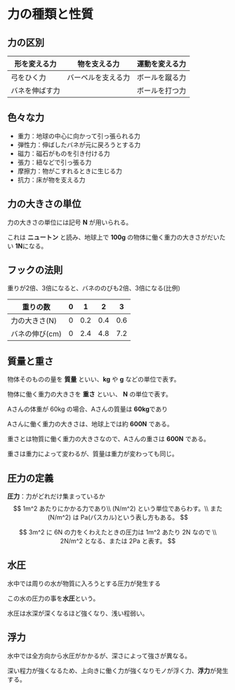 # 力の種類と性質

## 力の区別

| 形を変える力   | 物を支える力       | 運動を変える力 |
| -------------- | ------------------ | -------------- |
| 弓をひく力     | バーベルを支える力 | ボールを蹴る力 |
| バネを伸ばす力 |                    | ボールを打つ力 |



## 色々な力

- 重力：地球の中心に向かって引っ張られる力
- 弾性力：伸ばしたバネが元に戻ろうとする力
- 磁力：磁石がものを引き付ける力
- 張力：紐などで引っ張る力
- 摩擦力：物がこすれるときに生じる力
- 抗力：床が物を支える力



## 力の大きさの単位

力の大きさの単位には記号 **N** が用いられる。

これは **ニュートン** と読み、地球上で **100g** の物体に働く重力の大きさがだいたい **1N**になる。



## フックの法則

重りが2倍、3倍になると、バネののびも2倍、3倍になる(比例)

| 重りの数       | 0    | 1    | 2    | 3    |
| -------------- | ---- | ---- | ---- | ---- |
| 力の大きさ(N)  | 0    | 0.2  | 0.4  | 0.6  |
| バネの伸び(cm) | 0    | 2.4  | 4.8  | 7.2  |



## 質量と重さ

物体そのものの量を **質量** といい、**kg** や **g** などの単位で表す。

物体に働く重力の大きさを **重さ** といい、 **N** の単位で表す。



Aさんの体重が 60kg の場合、Aさんの質量は **60kg**であり

Aさんに働く重力の大きさは、地球上では約 **600N** である。

重さとは物質に働く重力の大きさなので、Aさんの重さは **600N** である。



重さは重力によって変わるが、質量は重力が変わっても同じ。



## 圧力の定義

**圧力**：力がどれだけ集まっているか
$$
1m^2 あたりにかかる力であり\\
(N/m^2) という単位であらわす。\\
また (N/m^2) は Pa(パスカル)という表し方もある。
$$

$$
3m^2 に 6N の力をくわえたときの圧力は 1m^2 あたり 2N なので \\
2N/m^2 となる、または 2Pa と表す。
$$


## 水圧

水中では周りの水が物質に入ろうとする圧力が発生する

この水の圧力の事を**水圧**という。



水圧は水深が深くなるほど強くなり、浅い程弱い。



## 浮力

水中では全方向から水圧がかかるが、深さによって強さが異なる。

深い程力が強くなるため、上向きに働く力が強くなりモノが浮く力、**浮力**が発生する。

